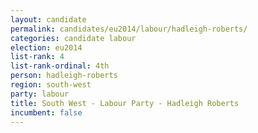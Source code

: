 ```yaml
---
layout: candidate
permalink: candidates/eu2014/labour/hadleigh-roberts/
categories: candidate labour
election: eu2014
list-rank: 4
list-rank-ordinal: 4th
person: hadleigh-roberts
region: south-west
party: labour
title: South West - Labour Party - Hadleigh Roberts
incumbent: false
---
```

